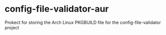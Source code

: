 # config-file-validator-aur
Prokect for storing the Arch Linux PKGBUILD file for the config-file-validator project
